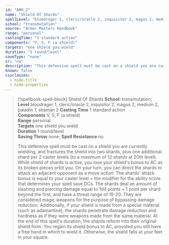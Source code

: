 ```yaml
---
id: "AMH_2"
name: "Shield Of Shards"
spellLevel: "bloodrager 1, cleric/oracle 2, inquisitor 2, magus 2, medium 2, paladin 1, shaman 2"
school: "transmutation"
source: "Armor Masters Handbook"
range: "personal"
castingTime: "1 standard action"
components: "V, S, F (a shield)"
targets: "one shield you wield"
duration: "1 round/level"
saveType: "none"
sr: "no"
description: "This defensive spell must be cast on a shield you are currently wielding, and fractures the shield into two shards, plus one additional shard per 2 caster levels (to a maximum of 12 shards at 20th level). While shield of shards is active, you lose your shield's bonus to AC as its broken pieces orbit you. On your turn, you can direct the shards to attack an adjacent opponent as a move action. The shards' attack bonus is equal to your caster level + the modifier for the ability score that determines your spell save DCs. The shards deal an amount of slashing and piercing damage equal to 1d4 points + 1 point per shard beyond the first, and have a threat range of 19-20. They are considered magic weapons for the purpose of bypassing damage reduction. Additionally, if your shield is made from a special material (such as adamantine), the shards penetrate damage reduction and hardness as if they were weapons made from the same material.  At the end of this spell's duration, the shards reform into their original shield form. You regain its shield bonus to AC, provided you still have a free hand in which to wield it. Otherwise, the shield falls at your feet in your square."
known: false
cssclasses:
  - hide-title
  - hide-properties
---
```


> [!spellbook-spell-block] Shield Of Shards
> **School:** transmutation; **Level** bloodrager 1, cleric/oracle 2, inquisitor 2, magus 2, medium 2, paladin 1, shaman 2
> **Casting Time** 1 standard action  
> **Components** V, S, F (a shield)  
> **Range** personal  
> **Targets** one shield you wield  
> **Duration** 1 round/level  
> **Saving Throw** none; **Spell Resistance** no
> 
> This defensive spell must be cast on a shield you are currently wielding, and fractures the shield into two shards, plus one additional shard per 2 caster levels (to a maximum of 12 shards at 20th level). While shield of shards is active, you lose your shield's bonus to AC as its broken pieces orbit you. On your turn, you can direct the shards to attack an adjacent opponent as a move action. The shards' attack bonus is equal to your caster level + the modifier for the ability score that determines your spell save DCs. The shards deal an amount of slashing and piercing damage equal to 1d4 points + 1 point per shard beyond the first, and have a threat range of 19-20. They are considered magic weapons for the purpose of bypassing damage reduction. Additionally, if your shield is made from a special material (such as adamantine), the shards penetrate damage reduction and hardness as if they were weapons made from the same material.  At the end of this spell's duration, the shards reform into their original shield form. You regain its shield bonus to AC, provided you still have a free hand in which to wield it. Otherwise, the shield falls at your feet in your square.